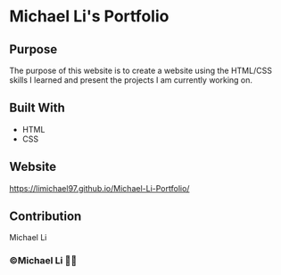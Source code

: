 # Michael Li's Portfolio

## Purpose
The purpose of this website is to create a website using the HTML/CSS skills I learned and present the projects I am currently working on.

## Built With 
* HTML
* CSS

## Website
https://limichael97.github.io/Michael-Li-Portfolio/

## Contribution
Michael Li

### ©Michael Li 👨‍💻
